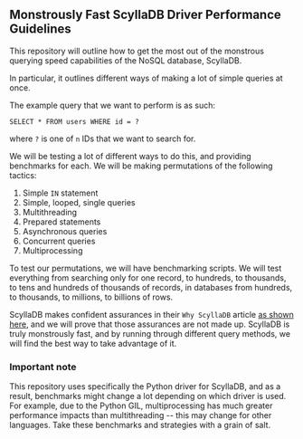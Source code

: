 ## Monstrously Fast ScyllaDB Driver Performance Guidelines

This repository will outline how to get the most out of the monstrous querying
speed capabilities of the NoSQL database, ScyllaDB. 

In particular, it outlines different ways of making a lot of simple queries at once.

The example query that we want to perform is as such:

`SELECT * FROM users WHERE id = ?`

where `?` is one of `n` IDs that we want to search for.

We will be testing a lot of different ways to do this, and providing benchmarks
for each. We will be making permutations of the following tactics:

1. Simple `IN` statement
2. Simple, looped, single queries
3. Multithreading
4. Prepared statements
5. Asynchronous queries
6. Concurrent queries
7. Multiprocessing

To test our permutations, we will have benchmarking scripts. We will test everything
from searching only for one record, to hundreds, to thousands, to tens and hundreds of
thousands of records, in databases from hundreds, to thousands, to millions, to billions
of rows.

ScyllaDB makes confident assurances in their `Why ScyllaDB` article 
[as shown here]('https://docs.scylladb.com/stable/get-started/why-scylladb/'),
and we will prove that those assurances are not made up. ScyllaDB is truly 
monstrously fast, and by running through different query methods, we will find the
best way to take advantage of it.

### Important note
This repository uses specifically the Python driver for ScyllaDB, and as a result,
benchmarks might change a lot depending on which driver is used. For example, due to
the Python GIL, multiprocessing has much greater performance impacts than 
multithreading -- this may change for other languages. Take these benchmarks and
strategies with a grain of salt.

